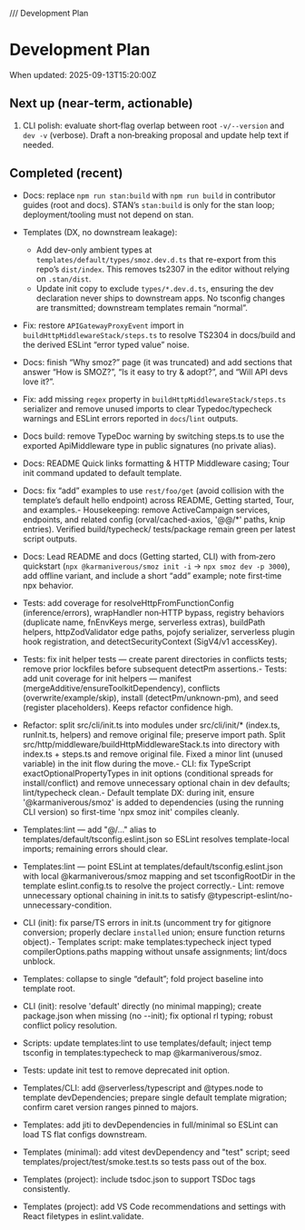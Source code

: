 /// Development Plan

# Development Plan

When updated: 2025-09-13T15:20:00Z

## Next up (near‑term, actionable)

1. CLI polish: evaluate short‑flag overlap between root `-v/--version` and
   `dev -v` (verbose). Draft a non‑breaking proposal and update help text if
   needed.

## Completed (recent)

- Docs: replace `npm run stan:build` with `npm run build` in contributor
  guides (root and docs). STAN’s `stan:build` is only for the stan loop;
  deployment/tooling must not depend on stan.
- Templates (DX, no downstream leakage):
  - Add dev-only ambient types at `templates/default/types/smoz.dev.d.ts`
    that re-export from this repo’s `dist/index`. This removes ts2307 in the
    editor without relying on `.stan/dist`.
  - Update init copy to exclude `types/*.dev.d.ts`, ensuring the dev    declaration never ships to downstream apps. No tsconfig changes are
    transmitted; downstream templates remain “normal”.

- Fix: restore `APIGatewayProxyEvent` import in
  `buildHttpMiddlewareStack/steps.ts` to resolve TS2304 in docs/build and the
  derived ESLint “error typed value” noise.
- Docs: finish “Why smoz?” page (it was truncated) and add sections that answer
  “How is SMOZ?”, “Is it easy to try & adopt?”, and “Will API devs love it?”.
- Fix: add missing `regex` property in `buildHttpMiddlewareStack/steps.ts` serializer and remove unused imports to clear Typedoc/typecheck warnings and
  ESLint errors reported in `docs`/`lint` outputs.

- Docs build: remove TypeDoc warning by switching steps.ts to use the
  exported ApiMiddleware type in public signatures (no private alias).
- Docs: README Quick links formatting & HTTP Middleware casing; Tour init command updated to default template.
- Docs: fix “add” examples to use `rest/foo/get` (avoid collision with the template’s default hello endpoint) across README, Getting started, Tour,
  and examples.- Housekeeping: remove ActiveCampaign services, endpoints, and related config
  (orval/cached-axios, '@@/\*' paths, knip entries). Verified build/typecheck/
  tests/package remain green per latest script outputs.
- Docs: Lead README and docs (Getting started, CLI) with from‑zero quickstart (`npx @karmaniverous/smoz init -i` → `npx smoz dev -p 3000`), add offline variant, and include a short “add” example; note first‑time npx behavior.
- Tests: add coverage for resolveHttpFromFunctionConfig (inference/errors), wrapHandler non‑HTTP bypass, registry behaviors (duplicate name, fnEnvKeys merge, serverless extras), buildPath helpers, httpZodValidator edge paths, pojofy serializer, serverless plugin hook registration, and detectSecurityContext (SigV4/v1 accessKey).
- Tests: fix init helper tests — create parent directories in conflicts tests; remove prior lockfiles before subsequent detectPm assertions.- Tests: add unit coverage for init helpers — manifest (mergeAdditive/ensureToolkitDependency), conflicts (overwrite/example/skip), install (detectPm/unknown-pm), and seed (register placeholders). Keeps refactor confidence high.
- Refactor: split src/cli/init.ts into modules under src/cli/init/\* (index.ts, runInit.ts, helpers) and remove original file; preserve import path. Split src/http/middleware/buildHttpMiddlewareStack.ts into directory with index.ts + steps.ts and remove original file. Fixed a minor lint (unused variable) in the init flow during the move.- CLI: fix TypeScript exactOptionalPropertyTypes in init options (conditional spreads for install/conflict) and remove unnecessary optional chain in dev defaults; lint/typecheck clean.- Default template DX: during init, ensure '@karmaniverous/smoz' is added to
  dependencies (using the running CLI version) so first-time 'npx smoz init' compiles cleanly.
- Templates:lint — add "@/..." alias to templates/default/tsconfig.eslint.json so
  ESLint resolves template-local imports; remaining errors should clear.
- Templates:lint — point ESLint at templates/default/tsconfig.eslint.json with local @karmaniverous/smoz mapping and set tsconfigRootDir in the template
  eslint.config.ts to resolve the project correctly.- Lint: remove unnecessary optional chaining in init.ts to satisfy
  @typescript-eslint/no-unnecessary-condition.
- CLI (init): fix parse/TS errors in init.ts (uncomment try for gitignore conversion; properly declare `installed` union; ensure function returns
  object).- Templates script: make templates:typecheck inject typed compilerOptions.paths
  mapping without unsafe assignments; lint/docs unblock.
- Templates: collapse to single “default”; fold project baseline into template root.
- CLI (init): resolve 'default' directly (no minimal mapping); create package.json when missing (no --init); fix optional rl typing; robust conflict policy resolution.
- Scripts: update templates:lint to use templates/default; inject temp tsconfig in templates:typecheck to map @karmaniverous/smoz.
- Tests: update init test to remove deprecated init option.
- Templates/CLI: add @serverless/typescript and @types.node to template
  devDependencies; prepare single default template migration; confirm caret version ranges pinned to majors.
- Templates: add jiti to devDependencies in full/minimal so ESLint can load TS flat configs downstream.
- Templates (minimal): add vitest devDependency and "test" script; seed templates/project/test/smoke.test.ts so tests pass out of the box.
- Templates (project): include tsdoc.json to support TSDoc tags consistently.
- Templates (project): add VS Code recommendations and settings with React filetypes in eslint.validate.
